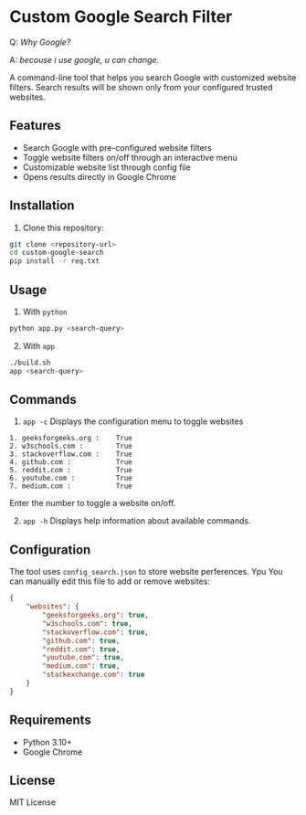 # Custom Google Search Filter

Q: *Why Google?*

A: *becouse i use google, u can change.*

A command-line tool that helps you search Google with customized website filters. Search results will be shown only from your configured trusted websites.

## Features

- Search Google with pre-configured website filters
- Toggle website filters on/off through an interactive menu
- Customizable website list through config file
- Opens results directly in Google Chrome

## Installation

1. Clone this repository:
```bash
git clone <repository-url>
cd custom-google-search
pip install -r req.txt
```

## Usage
1. With `python`
```bash
python app.py <search-query>
```
2. With `app`
```bash
./build.sh
app <search-query>
```

## Commands
1. `app -c` Displays the configuration menu to toggle websites
```
1. geeksforgeeks.org :    True
2. w3schools.com :        True
3. stackoverflow.com :    True
4. github.com :           True
5. reddit.com :           True
6. youtube.com :          True
7. medium.com :           True
```
Enter the number to toggle a website on/off.

2. `app -h` Displays help information about available commands.

## Configuration
The tool uses `config_search.json` to store website perferences. Ypu You can manually edit this file to add or remove websites:
```json
{
    "websites": {
        "geeksforgeeks.org": true,
        "w3schools.com": true,
        "stackoverflow.com": true,
        "github.com": true,
        "reddit.com": true,
        "youtube.com": true,
        "medium.com": true,
        "stackexchange.com": true
    }
}
```

## Requirements

- Python 3.10+
- Google Chrome


## License
MIT License
